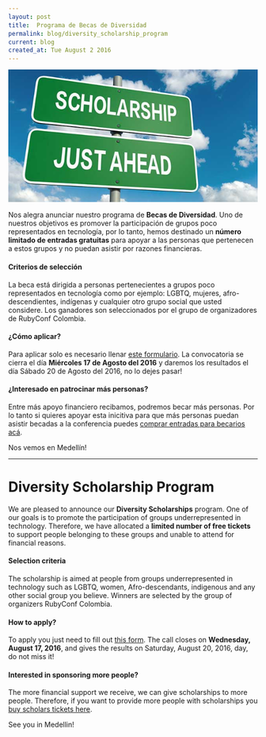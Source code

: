 ```yaml
---
layout: post
title:  Programa de Becas de Diversidad
permalink: blog/diversity_scholarship_program
current: blog
created_at: Tue August 2 2016
---
```


![Programa de Becas de Diversidad](/img/blog/scholarships.jpg)

Nos alegra anunciar nuestro programa de **Becas de Diversidad**. Uno de nuestros objetivos es promover la participación de grupos poco representados en tecnología, por lo tanto, hemos destinado un **número limitado de entradas gratuitas** para apoyar a las personas que pertenecen a estos grupos y no puedan asistir por razones financieras.

#### Criterios de selección

La beca está dirigida a personas pertenecientes a grupos poco representados en tecnología como por ejemplo: LGBTQ, mujeres, afro-descendientes, indígenas y cualquier otro grupo social que usted considere. Los ganadores son seleccionados por el grupo de organizadores de RubyConf Colombia.

#### ¿Cómo aplicar?

Para aplicar solo es necesario llenar [este formulario](https://rubyconfco.typeform.com/to/vmSkJ1). La convocatoria se cierra el día **Miércoles 17 de Agosto del 2016** y daremos los resultados el día Sábado 20 de Agosto del 2016, no lo dejes pasar!

#### ¿Interesado en patrocinar más personas?

Entre más apoyo financiero recibamos, podremos becar más personas. Por lo tanto si quieres apoyar esta inicitiva para que más personas puedan asistir becadas a la conferencia puedes [comprar entradas para becarios acá](https://ti.to/colombia-dev/rubyconf-colombia-2016/with/9giva-ioe2q).

Nos vemos en Medellín!


* * *


# Diversity Scholarship Program

We are pleased to announce our **Diversity Scholarships** program. One of our goals is to promote the participation of groups underrepresented in technology. Therefore, we have allocated a **limited number of free tickets** to support people belonging to these groups and unable to attend for financial reasons.

#### Selection criteria

The scholarship is aimed at people from groups underrepresented in technology such as LGBTQ, women, Afro-descendants, indigenous and any other social group you believe. Winners are selected by the group of organizers RubyConf Colombia.

#### How to apply?

To apply you just need to fill out [this form](https://rubyconfco.typeform.com/to/vmSkJ1). The call closes on **Wednesday, August 17, 2016**, and gives the results on Saturday, August 20, 2016, day, do not miss it!

#### Interested in sponsoring more people?

The more financial support we receive, we can give scholarships to more people. Therefore, if you want to provide more people with scholarships you [buy scholars tickets here](https://ti.to/colombia-dev/rubyconf-colombia-2016/with/9giva-ioe2q).

See you in Medellin!
